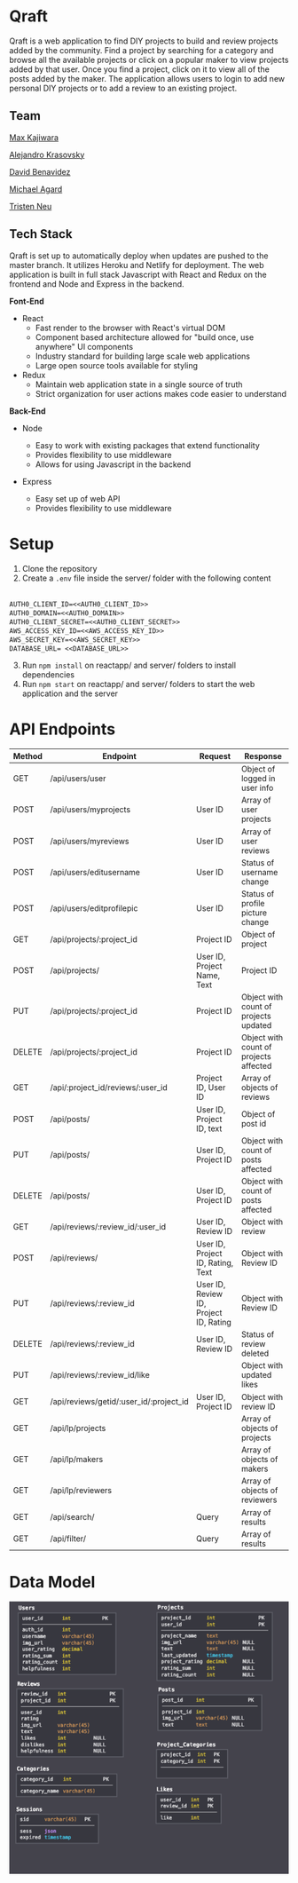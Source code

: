 # Qraft

Qraft is a web application to find DIY projects to build and review projects added by the community. Find a project by searching for a category and browse all the available projects or click on a popular maker to view projects added by that user. Once you find a project, click on it to view all of the posts added by the maker. The application allows users to login to add new personal DIY projects or to add a review to an existing project.

## Team

[Max Kajiwara](https://github.com/maxkajiwara)

[Alejandro Krasovsky](https://github.com/alejandrok93)

[David Benavidez](https://github.com/DavidBenavidez123)

[Michael Agard](https://github.com/michaelagard)

[Tristen Neu](https://github.com/tristenneu)

## Tech Stack

Qraft is set up to automatically deploy when updates are pushed to the master branch. It utilizes Heroku and Netlify for deployment. The web application is built in full stack Javascript with React and Redux on the frontend and Node and Express in the backend.

**Font-End**

- React
  - Fast render to the browser with React's virtual DOM
  - Component based architecture allowed for "build once, use anywhere" UI components
  - Industry standard for building large scale web applications
  - Large open source tools available for styling
- Redux
  - Maintain web application state in a single source of truth
  - Strict organization for user actions makes code easier to understand

**Back-End**

- Node

  - Easy to work with existing packages that extend functionality
  - Provides flexibility to use middleware
  - Allows for using Javascript in the backend

- Express
  - Easy set up of web API
  - Provides flexibility to use middleware

# Setup

1. Clone the repository
2. Create a `.env` file inside the server/ folder with the following content

```

AUTH0_CLIENT_ID=<<AUTH0_CLIENT_ID>>
AUTH0_DOMAIN=<<AUTH0_DOMAIN>>
AUTH0_CLIENT_SECRET=<<AUTH0_CLIENT_SECRET>>
AWS_ACCESS_KEY_ID=<<AWS_ACCESS_KEY_ID>>
AWS_SECRET_KEY=<<AWS_SECRET_KEY>>
DATABASE_URL= <<DATABASE_URL>>

```

3. Run `npm install` on reactapp/ and server/ folders to install dependencies
4. Run `npm start` on reactapp/ and server/ folders to start the web application and the server

# API Endpoints

| Method | Endpoint                                | Request                                | Response                               |
| ------ | --------------------------------------- | -------------------------------------- | -------------------------------------- |
| GET    | /api/users/user                         |                                        | Object of logged in user info          |
| POST   | /api/users/myprojects                   | User ID                                | Array of user projects                 |
| POST   | /api/users/myreviews                    | User ID                                | Array of user reviews                  |
| POST   | /api/users/editusername                 | User ID                                | Status of username change              |
| POST   | /api/users/editprofilepic               | User ID                                | Status of profile picture change       |
| GET    | /api/projects/:project_id               | Project ID                             | Object of project                      |
| POST   | /api/projects/                          | User ID, Project Name, Text            | Project ID                             |
| PUT    | /api/projects/:project_id               | Project ID                             | Object with count of projects updated  |
| DELETE | /api/projects/:project_id               | Project ID                             | Object with count of projects affected |
| GET    | /api/:project_id/reviews/:user_id       | Project ID, User ID                    | Array of objects of reviews            |
| POST   | /api/posts/                             | User ID, Project ID, text              | Object of post id                      |
| PUT    | /api/posts/                             | User ID, Project ID                    | Object with count of posts affected    |
| DELETE | /api/posts/                             | User ID, Project ID                    | Object with count of posts affected    |
| GET    | /api/reviews/:review_id/:user_id        | User ID, Review ID                     | Object with review                     |
| POST   | /api/reviews/                           | User ID, Project ID, Rating, Text      | Object with Review ID                  |
| PUT    | /api/reviews/:review_id                 | User ID, Review ID, Project ID, Rating | Object with Review ID                  |
| DELETE | /api/reviews/:review_id                 | User ID, Review ID                     | Status of review deleted               |
| PUT    | /api/reviews/:review_id/like            |                                        | Object with updated likes              |
| GET    | /api/reviews/getid/:user_id/:project_id | User ID, Project ID                    | Object with review ID                  |
| GET    | /api/lp/projects                        |                                        | Array of objects of projects           |
| GET    | /api/lp/makers                          |                                        | Array of objects of makers             |
| GET    | /api/lp/reviewers                       |                                        | Array of objects of reviewers          |
| GET    | /api/search/                            | Query                                  | Array of results                       |
| GET    | /api/filter/                            | Query                                  | Array of results                       |

# Data Model

![Image of Qraft data model](./data-model.png)
